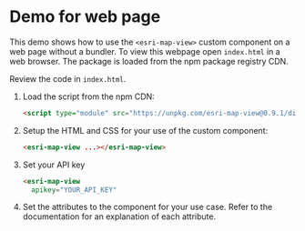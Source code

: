 # Demo for web page

This demo shows how to use the `<esri-map-view>` custom component on a web page without a bundler. To view this webpage open `index.html` in a web browser. The package is loaded from the npm package registry CDN.

Review the code in `index.html`.

1. Load the script from the npm CDN:

   ```html
   <script type="module" src="https://unpkg.com/esri-map-view@0.9.1/dist/esri-map-view/esri-map-view.esm.js"></script>
   ```

2. Setup the HTML and CSS for your use of the custom component:

   ```html
   <esri-map-view ...></esri-map-view>
   ```

3. Set your API key

   ```html
   <esri-map-view
     apikey="YOUR_API_KEY"
   ```

4. Set the attributes to the component for your use case. Refer to the documentation for an explanation of each attribute.
